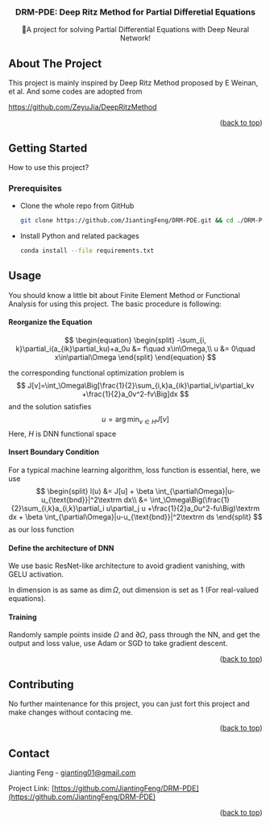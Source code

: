   <h3 align="center">DRM-PDE: Deep Ritz Method for Partial Differetial Equations</h3>

  <p align="center">
    🥸A project for solving Partial Differential Equations with Deep Neural Network!
    <br />







<!-- ABOUT THE PROJECT -->

## About The Project

This project is mainly inspired by Deep Ritz Method proposed by E Weinan, et al. And some codes are adopted from 

https://github.com/ZeyuJia/DeepRitzMethod



<p align="right">(<a href="#top">back to top</a>)</p>

<!-- GETTING STARTED -->

## Getting Started

How to use this project?

### Prerequisites

- Clone the whole repo from GitHub

    ```bash
    git clone https://github.com/JiantingFeng/DRM-PDE.git && cd ./DRM-PDE
    ```

    

* Install Python and related packages
  ```sh
  conda install --file requirements.txt
  ```

<!-- USAGE EXAMPLES -->
## Usage

You should know a little bit about Finite Element Method or Functional Analysis for using this project. The basic procedure is following:

#### Reorganize the Equation

$$
\begin{equation}
		\begin{split}
			-\sum_{i, k}\partial_i(a_{ik}\partial_ku)+a_0u &= f\quad x\in\Omega,\\
			u &= 0\quad x\in\partial\Omega
		\end{split}
	\end{equation}
$$

the corresponding functional optimization problem is
$$
		J[v]=\int_\Omega\Big[\frac{1}{2}\sum_{i,k}a_{ik}\partial_iv\partial_kv +\frac{1}{2}a_0v^2-fv\Big]dx
$$
and the solution satisfies
$$
		u = \arg\min_{v\in H} J[v]
$$
Here, $H$ is DNN functional space

#### Insert Boundary Condition

For a typical machine learning algorithm, loss function is essential, here, we use
$$
	\begin{split}
		l(u) &= J[u] + \beta \int_{\partial\Omega}|u-u_{\text{bnd}}|^2\textrm dx\\
		&= \int_\Omega\Big(\frac{1}{2}\sum_{i,k}a_{i,k}\partial_i u\partial_j u +\frac{1}{2}a_0u^2-fu\Big)\textrm dx + \beta \int_{\partial\Omega}|u-u_{\text{bnd}}|^2\textrm ds
	\end{split}
$$
as our loss function

#### Define the architecture of DNN

We use basic ResNet-like architecture to avoid gradient vanishing, with GELU activation.

In dimension is as same as $\dim \Omega$, out dimension is set as $1$ (For real-valued equations). 

#### Training

Randomly sample points inside $\Omega$ and $\partial \Omega$, pass through the NN, and get the output and loss value, use Adam or SGD to take gradient descent.

<p align="right">(<a href="#top">back to top</a>)</p>



<!-- CONTRIBUTING -->
## Contributing

No further maintenance for this project, you can just fort this project and make changes without contacing me.

<p align="right">(<a href="#top">back to top</a>)</p>





<!-- CONTACT -->
## Contact

Jianting Feng -  gianting01@gmail.com

Project Link: [https://github.com/JiantingFeng/DRM-PDE](https://github.com/JiantingFeng/DRM-PDE)

<p align="right">(<a href="#top">back to top</a>)</p>
